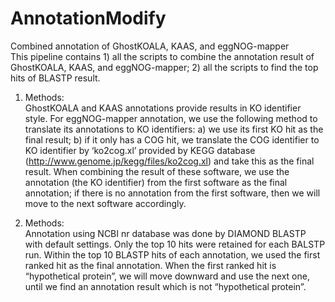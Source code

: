 # AnnotationModify
Combined annotation of GhostKOALA, KAAS, and eggNOG-mapper    
This pipeline contains 1) all the scripts to combine the annotation result of GhostKOALA, KAAS, and eggNOG-mapper; 2) all the scripts to find the top hits of BLASTP result.        

1) Methods:       
GhostKOALA and KAAS annotations provide results in KO identifier style. For eggNOG-mapper annotation, we use the following method to translate its annotations to KO identifiers: a) we use its first KO hit as the final result; b) if it only has a COG hit, we translate the COG identifier to KO identifier by ‘ko2cog.xl’ provided by KEGG database (http://www.genome.jp/kegg/files/ko2cog.xl) and take this as the final result. When combining the result of these software, we use the annotation (the KO identifier) from the first software as the final annotation; if there is no annotation from the first software, then we will move to the next software accordingly. 

2) Methods:        
Annotation using NCBI nr database was done by DIAMOND BLASTP with default settings. Only the top 10 hits were retained for each BALSTP run. Within the top 10 BLASTP hits of each annotation, we used the first ranked hit as the final annotation. When the first ranked hit is “hypothetical protein”, we will move downward and use the next one, until we find an annotation result which is not “hypothetical protein”. 

